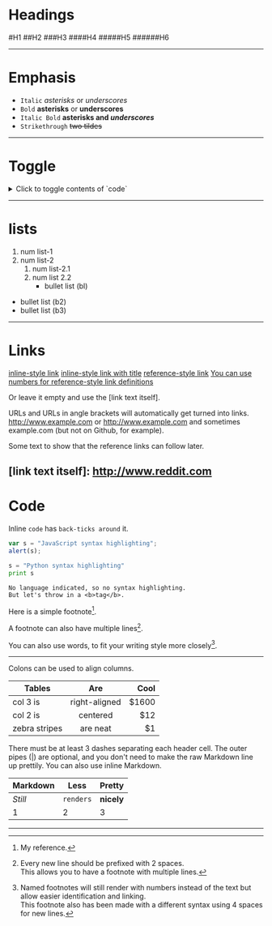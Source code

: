 # Headings

#H1
##H2
###H3
####H4
#####H5
######H6

---

# Emphasis

-   `Italic` _asterisks_ or _underscores_
-   `Bold` **asterisks** or **underscores**
-   `Italic Bold` **asterisks and _underscores_**
-   `Strikethrough` ~~two tildes~~

---
# Toggle
<details>
<summary>Click to toggle contents of `code`</summary>

```
CODE!
```

</details>


---
# lists

1. num list-1
2. num list-2
    1. num list-2.1
    2. num list 2.2
        - bullet list (bl)

-   bullet list (b2)
-   bullet list (b3)

---

# Links

[inline-style link](https://www.google.com)
[inline-style link with title](https://www.google.com "Google's Homepage")
[reference-style link][Arbitrary case-insensitive reference text]
[You can use numbers for reference-style link definitions][1]

Or leave it empty and use the [link text itself].

URLs and URLs in angle brackets will automatically get turned into links.
http://www.example.com or <http://www.example.com> and sometimes
example.com (but not on Github, for example).

Some text to show that the reference links can follow later.

[arbitrary case-insensitive reference text]: https://www.mozilla.org
[1]: http://slashdot.org

## [link text itself]: http://www.reddit.com

# Code

Inline `code` has `back-ticks around` it.

```javascript
var s = "JavaScript syntax highlighting";
alert(s);
```

```python
s = "Python syntax highlighting"
print s
```

```
No language indicated, so no syntax highlighting.
But let's throw in a <b>tag</b>.
```

Here is a simple footnote[^1].

A footnote can also have multiple lines[^2].

You can also use words, to fit your writing style more closely[^note].

[^1]: My reference.
[^2]:
    Every new line should be prefixed with 2 spaces.  
    This allows you to have a footnote with multiple lines.

[^note]:
    Named footnotes will still render with numbers instead of the text but allow easier identification and linking.  
    This footnote also has been made with a different syntax using 4 spaces for new lines.

---

Colons can be used to align columns.

| Tables        |      Are      |  Cool |
| ------------- | :-----------: | ----: |
| col 3 is      | right-aligned | $1600 |
| col 2 is      |   centered    |   $12 |
| zebra stripes |   are neat    |    $1 |

There must be at least 3 dashes separating each header cell.
The outer pipes (|) are optional, and you don't need to make the
raw Markdown line up prettily. You can also use inline Markdown.

| Markdown | Less      | Pretty     |
| -------- | --------- | ---------- |
| _Still_  | `renders` | **nicely** |
| 1        | 2         | 3          |

---
